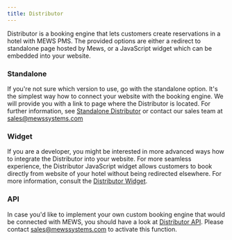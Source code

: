 ```yaml
---
title: Distributor
---
```


Distributor is a booking engine that lets customers create reservations in a hotel with MEWS PMS. The provided options are either a redirect to standalone page hosted by Mews, or a JavaScript widget which can be embedded into your website.

### Standalone

If you're not sure which version to use, go with the standalone option. It's the simplest way how to connect your website with the booking engine. We will provide you with a link to page where the Distributor is located. For further information, see [Standalone Distributor](./standalone.html) or contact our sales team at sales@mewssystems.com

### Widget

If you are a developer, you might be interested in more advanced ways how to integrate the Distributor into your website. For more seamless experience, the Distributor JavaScript widget allows customers to book directly from website of your hotel without being redirected elsewhere. For more information, consult the [Distributor Widget](./widget.html).

### API

In case you'd like to implement your own custom booking engine that would be connected with MEWS, you should have a look at [Distributor API](./api/distributor.html). Please contact sales@mewssystems.com to activate this function.
